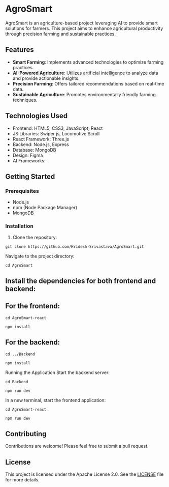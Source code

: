 # AgroSmart

AgroSmart is an agriculture-based project leveraging AI to provide smart solutions for farmers. This project aims to enhance agricultural productivity through precision farming and sustainable practices.

## Features

- **Smart Farming**: Implements advanced technologies to optimize farming practices.
- **AI-Powered Agriculture**: Utilizes artificial intelligence to analyze data and provide actionable insights.
- **Precision Farming**: Offers tailored recommendations based on real-time data.
- **Sustainable Agriculture**: Promotes environmentally friendly farming techniques.

## Technologies Used

- Frontend: HTML5, CSS3, JavaScript, React
- JS Libraries: Swiper js, Locomotive Scroll
- React Framework: Three.js
- Backend: Node.js, Express
- Database: MongoDB
- Design: Figma
- AI Frameworks: 

## Getting Started

### Prerequisites

- Node.js
- npm (Node Package Manager)
- MongoDB

### Installation

1. Clone the repository:
   
 ```
 git clone https://github.com/Hridesh-Srivastava/AgroSmart.git
```
Navigate to the project directory:
```
cd AgroSmart
```
## Install the dependencies for both frontend and backend:

## For the frontend:
```
cd AgroSmart-react

npm install
```
## For the backend:
```
cd ../Backend

npm install

```
Running the Application
Start the backend server:
```
cd Backend

npm run dev
```
In a new terminal, start the frontend application:
```
cd AgroSmart-react

npm run dev
```
## Contributing
Contributions are welcome! Please feel free to submit a pull request.

## License
This project is licensed under the Apache License 2.0. See the [LICENSE](LICENSE) file for more details.
